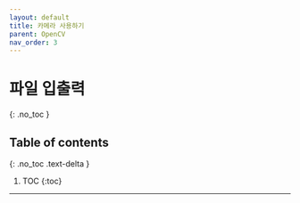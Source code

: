 ```yaml
---
layout: default
title: 카메라 사용하기
parent: OpenCV
nav_order: 3
---
```


# 파일 입출력
{: .no_toc }

## Table of contents
{: .no_toc .text-delta }

1. TOC
{:toc}

---
